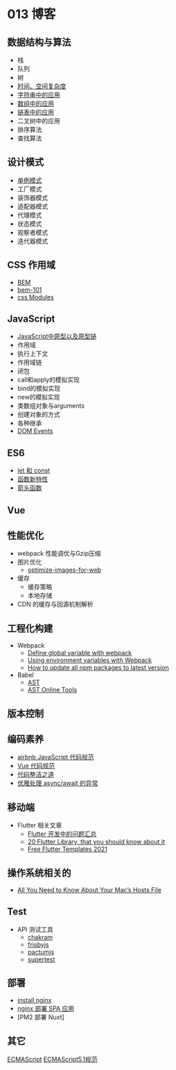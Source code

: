 # 013 博客

## 数据结构与算法

  * 栈
  * 队列
  * 树
  * [时间、空间复杂度](https://github.com/wangjing013/blog/issues/12)
  * [字符串中的应用](https://github.com/wangjing013/blog/issues/26)
  * [数组中的应用](https://github.com/wangjing013/blog/issues/31)
  * [链表中的应用](https://github.com/wangjing013/blog/issues/23)
  * 二叉树中的应用
  * 排序算法
  * 查找算法

## 设计模式

  * [单例模式](https://github.com/wangjing013/blog/issues/15)
  * 工厂模式
  * 装饰器模式
  * 适配器模式
  * 代理模式
  * 状态模式
  * 观察者模式
  * 迭代器模式
  
## CSS 作用域

 * [BEM](http://getbem.com/introduction/)
 * [bem-101](https://css-tricks.com/bem-101/)
 * [css Modules](https://github.com/wangjing013/blog/issues/30)

## JavaScript 

  * [JavaScript中原型以及原型链](https://github.com/wangjing013/blog/issues/28)
  * 作用域
  * 执行上下文
  * 作用域链
  * 闭包
  * call和apply的模拟实现
  * bind的模拟实现
  * new的模拟实现
  * 类数组对象与arguments
  * 创建对象的方式
  * 各种继承
  * [DOM Events](https://domevents.dev)

## ES6
  * [let 和 const](https://github.com/wangjing013/blog/issues/38)
  * [函数新特性](https://github.com/wangjing013/blog/issues/40)
  * [箭头函数](https://github.com/wangjing013/blog/issues/39)
## Vue
## 性能优化
  * webpack 性能调优与Gzip压缩
  * 图片优化
    * [optimize-images-for-web](https://kinsta.com/blog/optimize-images-for-web/)  
  * 缓存 
    * 缓存策略
    * 本地存储
  * CDN 的缓存与回源机制解析
## 工程化构建
  * Webpack
    * [Define global variable with webpack](https://stackoverflow.com/questions/37656592/define-global-variable-with-webpack)
    * [Using environment variables with Webpack](https://prateeksurana.me/blog/using-environment-variables-with-webpack/#the-env-file)
    * [How to update all npm packages to latest version](https://reactgo.com/update-npm-packages-latest/)
  * Babel
    * [AST](https://medium.com/@dinis.cruz/ast-abstract-syntax-tree-538aa146c53b)
    * [AST Online Tools](https://astexplorer.net/)

## 版本控制
## 编码素养
 * [airbnb JavaScript 代码规范](https://github.com/airbnb/javascript)
 * [Vue 代码规范](https://github.com/wangjing013/blog/issues/24)
 * [代码整洁之道](https://github.com/ryanmcdermott/clean-code-javascript)
 * [优雅处理 async/await 的异常](https://github.com/wangjing013/blog/issues/37)

## 移动端

* Flutter 相关文章
  * [Flutter 开发中的问题汇总](https://github.com/wangjing013/blog/issues/34) 
  * [20 Flutter Library, that you should know about it](https://shirsh94.medium.com/20-flutter-library-that-you-should-know-about-it-8f3d33a08817)
  * [Free Flutter Templates 2021](https://dev.to/pablonax/free-flutter-templates-2021-2hm0)

## 操作系统相关的
 * [All You Need to Know About Your Mac’s Hosts File](https://www.cleverfiles.com/howto/hosts-file-mac.html)

## Test

 * API 测试工具
   * [chakram](http://dareid.github.io/chakram/)
   * [frisbyjs](https://docs.frisbyjs.com/)
   * [pactumjs](https://pactumjs.github.io/)
   * [supertest](https://github.com/visionmedia/supertest)
   
## 部署
   * [install nginx](https://github.com/wangjing013/blog/issues/35)
   * [nginx 部署 SPA 应用](https://github.com/wangjing013/blog/issues/36)
   * [PM2 部署 Nuxt]

## 其它
   [ECMAScript](https://tc39.es/ecma262/multipage/#sec-intro)
   [ECMAScript5.1规范](http://yanhaijing.com/es5/#null)
